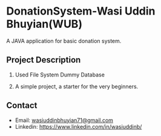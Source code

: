 # DonationSystem-Wasi Uddin Bhuyian(WUB)

A JAVA application for basic donation system.

## Project Description

1. Used File System Dummy Database

2. A simple project, a starter for the very beginners.

## Contact

- Email: wasiuddinbhuyian71@gmail.com
- Linkedin: https://www.linkedin.com/in/wasiuddinb/
